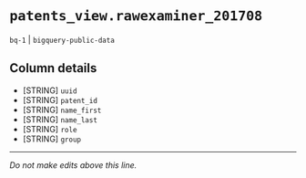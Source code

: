 # `patents_view.rawexaminer_201708`
`bq-1` | `bigquery-public-data`

## Column details
* [STRING]    `uuid`
* [STRING]    `patent_id`
* [STRING]    `name_first`
* [STRING]    `name_last`
* [STRING]    `role`
* [STRING]    `group`

-------------------------------------------------------------------------------
*Do not make edits above this line.*
